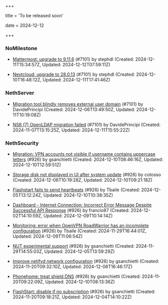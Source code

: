 +++

title = 'To be released soon'

date = 2024-12-12

+++

### NoMilestone

- [Mattermost: upgrade to 9.11.6](https://github.com/NethServer/dev/issues/7212) (#7101) by stephdl (Created: 2024-12-11T15:34:57Z, Updated: 2024-12-12T07:59:11Z)

- [Nextcloud: upgrade to 28.0.13](https://github.com/NethServer/dev/issues/7206) (#7101) by stephdl (Created: 2024-12-10T16:48:12Z, Updated: 2024-12-11T17:41:46Z)

### NethServer

- [Migration tool blindly removes external user domain](https://github.com/NethServer/dev/issues/7199) (#7101) by DavidePrincipi (Created: 2024-12-06T13:49:50Z, Updated: 2024-12-11T10:19:08Z)

- [NS6 (7) OpenLDAP migration failed](https://github.com/NethServer/dev/issues/7101) (#7101) by DavidePrincipi (Created: 2024-11-07T13:15:25Z, Updated: 2024-12-11T15:55:22Z)

### NethSecurity

- [Migration: VPN accounts not visible if username contains uppercase letters](https://github.com/NethServer/nethsecurity/issues/966) (#926) by gsanchietti (Created: 2024-12-10T08:46:16Z, Updated: 2024-12-10T12:59:51Z)

- [Storage disk not displayed in UI after system update](https://github.com/NethServer/nethsecurity/issues/960) (#926) by cotosso (Created: 2024-12-06T10:19:28Z, Updated: 2024-12-10T09:21:18Z)

- [Flashstart fails to send heartbeats](https://github.com/NethServer/nethsecurity/issues/955) (#926) by Tbaile (Created: 2024-12-05T13:12:24Z, Updated: 2024-12-10T10:38:35Z)

- [Dashboard - Internet Connection: Incorrect Error Message Despite Successful API Response](https://github.com/NethServer/nethsecurity/issues/945) (#926) by francio87 (Created: 2024-12-02T14:10:59Z, Updated: 2024-12-09T10:14:14Z)

- [Monitoring: error when OpenVPN RoadWarrior has an incomplete configuration](https://github.com/NethServer/nethsecurity/issues/943) (#926) by Tbaile (Created: 2024-11-29T16:44:01Z, Updated: 2024-12-09T11:06:54Z)

- [NUT experimental support](https://github.com/NethServer/nethsecurity/issues/942) (#926) by gsanchietti (Created: 2024-11-29T14:55:03Z, Updated: 2024-12-05T13:59:29Z)

- [Improve netifyd network configuration](https://github.com/NethServer/nethsecurity/issues/929) (#926) by gsanchietti (Created: 2024-11-20T09:32:10Z, Updated: 2024-12-06T16:46:17Z)

- [Phonehome: treat shield DNS](https://github.com/NethServer/nethsecurity/issues/928) (#926) by gsanchietti (Created: 2024-11-20T09:22:09Z, Updated: 2024-12-10T08:13:36Z)

- [FlashStart: disable if no subscription](https://github.com/NethServer/nethsecurity/issues/926) (#926) by gsanchietti (Created: 2024-11-20T09:18:21Z, Updated: 2024-12-04T14:10:22Z)

